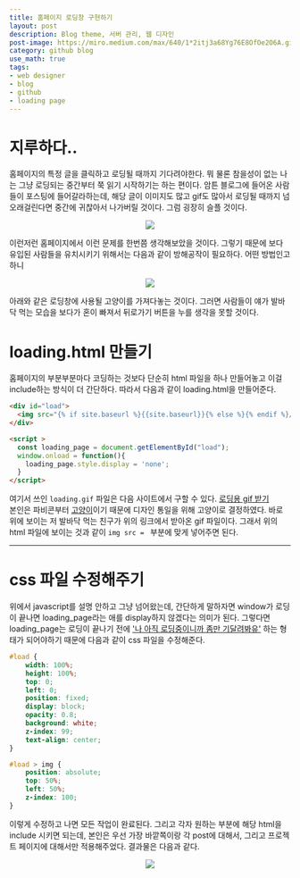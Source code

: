 ```yaml
---
title: 홈페이지 로딩창 구현하기
layout: post
description: Blog theme, 서버 관리, 웹 디자인
post-image: https://miro.medium.com/max/640/1*2itj3a68Yg76E8OfOe2O6A.gif
category: github blog
use_math: true
tags:
- web designer
- blog
- github
- loading page
---
```


# 지루하다..
홈페이지의 특정 글을 클릭하고 로딩될 때까지 기다려야한다. 뭐 물론 참을성이 없는 나는 그냥 로딩되는 중간부터 쭉 읽기 시작하기는 하는 편이다. 암튼 블로그에 들어온 사람들이 포스팅에 들어갈라하는데, 해당 글이 이미지도 많고 gif도 많아서 로딩될 때까지 넘 오래걸린다면 중간에 귀찮아서 나가버릴 것이다. 그럼 굉장히 슬플 것이다.
<p align="center">
    <img src="https://user-images.githubusercontent.com/79881119/209130347-7abff50f-eb63-4375-9fa2-9243d049ac12.png"/>
</p>
이런저런 홈페이지에서 이런 문제를 한번쯤 생각해보았을 것이다. 그렇기 때문에 보다 유입된 사람들을 유치시키기 위해서는 다음과 같이 방해공작이 필요하다. 어떤 방법인고 하니
<p align="center">
    <img src="{% if site.baseurl %}{{site.baseurl}}{% else %}{% endif %}/assets/images/loading.gif"/>
</p>
아래와 같은 로딩창에 사용될 고양이를 가져다놓는 것이다. 그러면 사람들이 얘가 발바닥 먹는 모습을 보다가 혼이 빠져서 뒤로가기 버튼을 누를 생각을 못할 것이다.

# loading.html 만들기
홈페이지의 부분부분마다 코딩하는 것보다 단순히 html 파일을 하나 만들어놓고 이걸 include하는 방식이 더 간단하다. 따라서 다음과 같이 loading.html을 만들어준다.
```html
<div id="load">
  <img src="{% if site.baseurl %}{{site.baseurl}}{% else %}{% endif %}/assets/images/loading.gif" alt="loading">
</div>

<script >
  const loading_page = document.getElementById("load");
  window.onload = function(){
    loading_page.style.display = 'none';
  }
</script>
```
여기서 쓰인 ```loading.gif``` 파일은 다음 사이트에서 구할 수 있다. [로딩용 gif 받기](https://icons8.com/preloaders/)   
본인은 파비콘부터 <U>고양이</U>이기 때문에 디자인 통일을 위해 고양이로 결정하였다. 바로 위에 보이는 저 발바닥 먹는 친구가 위의 링크에서 받아온 gif 파일이다. 그래서 위의 html 파일에 보이는 것과 같이 ```img src = ``` 부분에 맞게 넣어주면 된다.

---

# css 파일 수정해주기
위에서 javascript를 설명 안하고 그냥 넘어왔는데, 간단하게 말하자면 window가 로딩이 끝나면 loading_page라는 애를 display하지 않겠다는 의미가 된다. 그렇다면 loading_page는 로딩이 끝나기 전에 <U>'나 아직 로딩중이니까 좀만 기달려봐유'</U> 하는 형태가 되어야하기 때문에 다음과 같이 css 파일을 수정해준다.

```css
#load {
    width: 100%;
    height: 100%;
    top: 0;
    left: 0;
    position: fixed;
    display: block;
    opacity: 0.8;
    background: white;
    z-index: 99;
    text-align: center;
}

#load > img {
    position: absolute;
    top: 50%;
    left: 50%;
    z-index: 100;
}
```
이렇게 수정하고 나면 모든 작업이 완료된다. 그리고 각자 원하는 부분에 해당 html을 include 시키면 되는데, 본인은 우선 가장 바깥쪽이랑 각 post에 대해서, 그리고 프로젝트 페이지에 대해서만 적용해주었다. 결과물은 다음과 같다.

<p align="center">
    <img src="https://user-images.githubusercontent.com/79881119/209130339-d7eb4d03-2f0f-43b5-8c15-879f577f08cd.gif"/>
</p>